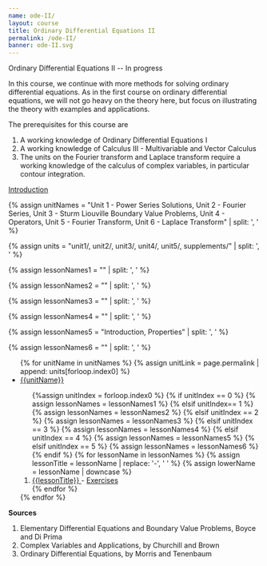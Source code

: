 ```yaml
---
name: ode-II/
layout: course
title: Ordinary Differential Equations II
permalink: /ode-II/
banner: ode-II.svg
---
```


Ordinary Differential Equations II -- In progress

In this course, we continue with more methods for solving ordinary differential equations. As in the first course on ordinary differential equations, we will not go heavy on the theory here, but focus on illustrating the theory with examples and applications. 

The prerequisites for this course are 
1. A working knowledge of Ordinary Differential Equations I
2. A working knowledge of Calculus III - Multivariable and Vector Calculus
3. The units on the Fourier transform and Laplace transform require a working knowledge of the calculus of complex variables, in particular contour integration. 

<a class="page-link" href="/calculus-III/introduction">Introduction </a>

{% assign unitNames = "Unit 1 - Power Series Solutions, Unit 2 - Fourier Series, Unit 3 - Sturm Liouville Boundary Value Problems, Unit 4 - Operators, Unit 5 - Fourier Transform, Unit 6 - Laplace Transform" | split: ', ' %}

{% assign units = "unit1/, unit2/, unit3/, unit4/, unit5/, supplements/" | split: ', ' %}

{% assign lessonNames1 = "" | split: ', ' %}

{% assign lessonNames2 = "" | split: ', ' %}

{% assign lessonNames3 = "" | split: ', ' %}

{% assign lessonNames4 = "" | split: ', ' %}

{% assign lessonNames5 = "Introduction, Properties" | split: ', ' %}

{% assign lessonNames6 = "" | split: ', ' %}

<ul>
{% for unitName in unitNames %}
{% assign unitLink = page.permalink | append: units[forloop.index0] %}
<li>  <a class="page-link" href="{{unitLink}}"> {{unitName}} </a> </li>
<ol> {%assign unitIndex = forloop.index0 %}
{% if unitIndex == 0 %} {% assign lessonNames = lessonNames1 %}
{% elsif unitIndex== 1 %}  {% assign lessonNames = lessonNames2 %}
{% elsif unitIndex == 2 %}  {% assign lessonNames = lessonNames3 %}
{% elsif unitIndex == 3 %}  {% assign lessonNames = lessonNames4 %}
{% elsif unitIndex == 4 %}  {% assign lessonNames = lessonNames5 %}
{% elsif unitIndex == 5 %}  {% assign lessonNames = lessonNames6 %}
{% endif %}
{% for lessonName in lessonNames %}
{% assign lessonTitle = lessonName | replace:  '-', ' ' %}
{% assign lowerName = lessonName | downcase %}
<li> <a class = "page-link" href = "{{ lowerName | prepend: units[unitIndex] | prepend: current_page.permalink }}"> {{lessonTitle}} </a> - <a class = "page-link" href = "{{ lowerName | prepend: units[unitIndex] | prepend: current_page.permalink | append: "-exercises" }}"> Exercises </a> </li>
{% endfor %}
</ol>
{% endfor %}
</ul>

**Sources**

1. Elementary Differential Equations and Boundary Value Problems, Boyce and Di Prima
2. Complex Variables and Applications, by Churchill and Brown
3. Ordinary Differential Equations, by Morris and Tenenbaum
